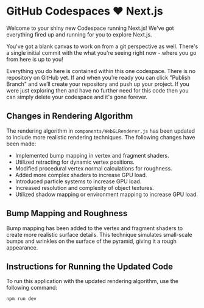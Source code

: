 # GitHub Codespaces ♥️ Next.js

Welcome to your shiny new Codespace running Next.js! We've got everything fired up and running for you to explore Next.js.

You've got a blank canvas to work on from a git perspective as well. There's a single initial commit with the what you're seeing right now - where you go from here is up to you!

Everything you do here is contained within this one codespace. There is no repository on GitHub yet. If and when you’re ready you can click "Publish Branch" and we’ll create your repository and push up your project. If you were just exploring then and have no further need for this code then you can simply delete your codespace and it's gone forever.

## Changes in Rendering Algorithm

The rendering algorithm in `components/WebGLRenderer.js` has been updated to include more realistic rendering techniques. The following changes have been made:

- Implemented bump mapping in vertex and fragment shaders.
- Utilized retracting for dynamic vertex positions.
- Modified procedural vertex normal calculations for roughness.
- Added more complex shaders to increase GPU load.
- Introduced particle systems to increase GPU load.
- Increased resolution and complexity of object textures.
- Utilized shadow mapping or environment mapping to increase GPU load.

## Bump Mapping and Roughness

Bump mapping has been added to the vertex and fragment shaders to create more realistic surface details. This technique simulates small-scale bumps and wrinkles on the surface of the pyramid, giving it a rough appearance.

## Instructions for Running the Updated Code

To run this application with the updated rendering algorithm, use the following command:

```
npm run dev
```
